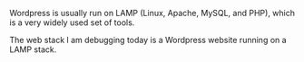 Wordpress is usually run on LAMP (Linux, Apache, MySQL, and PHP), which is a very widely used set of tools.

The web stack l am  debugging today is a Wordpress website running on a LAMP stack. 
